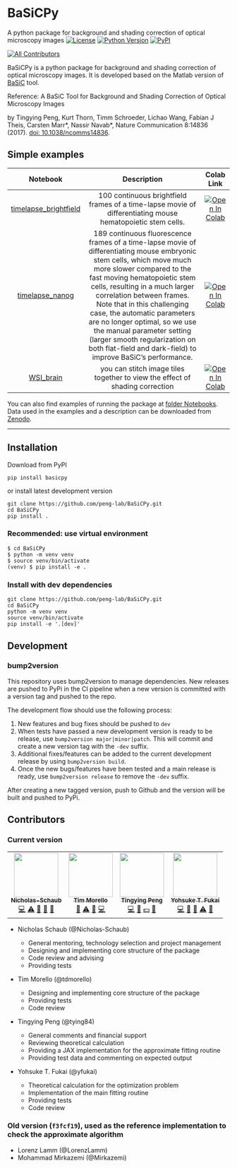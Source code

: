 # BaSiCPy

A python package for background and shading correction of optical microscopy images
[![License](https://img.shields.io/pypi/l/basicpy)](https://github.com/peng-lab/basicpy/LICENSE)
[![Python Version](https://img.shields.io/pypi/pyversions/basicpy.svg)](https://python.org)
[![PyPI](https://img.shields.io/pypi/v/basicpy.svg)](https://pypi.org/project/python-basic)
<!-- ALL-CONTRIBUTORS-BADGE:START - Do not remove or modify this section -->
[![All Contributors](https://img.shields.io/badge/all_contributors-4-orange.svg?style=flat-square)](#contributors-)
<!-- ALL-CONTRIBUTORS-BADGE:END -->

BaSiCPy is a python package for background and shading correction of optical microscopy images. It is developed based on the Matlab version of [BaSiC](https://github.com/marrlab/BaSiC) tool.

Reference: A BaSiC Tool for Background and Shading Correction of Optical Microscopy Images

by Tingying Peng, Kurt Thorn, Timm Schroeder, Lichao Wang, Fabian J Theis, Carsten Marr\*, Nassir Navab\*, Nature Communication 8:14836 (2017). [doi: 10.1038/ncomms14836](http://www.nature.com/articles/ncomms14836).

## Simple examples

|Notebook|Description|Colab Link|
| :------------------------: |:---------------:| :---------------------------------------------------: |
| [timelapse_brightfield](https://github.com/peng-lab/BaSiCPy/tree/dev/example_notebooks/timelapse_brightfield.ipynb)| 100 continuous brightfield frames of a time-lapse movie of differentiating mouse hematopoietic stem cells. | [![Open In Colab](https://colab.research.google.com/assets/colab-badge.svg)](https://colab.research.google.com/github/peng-lab/BaSiCPy/blob/dev/example_notebooks/timelapse_brightfield.ipynb) |
| [timelapse_nanog](https://github.com/peng-lab/BaSiCPy/tree/dev/example_notebooks/timelapse_nanog.ipynb)| 189 continuous fluorescence frames of a time-lapse movie of differentiating mouse embryonic stem cells, which move much more slower compared to the fast moving hematopoietic stem cells, resulting in a much larger correlation between frames. Note that in this challenging case, the automatic parameters are no longer optimal, so we use the manual parameter setting (larger smooth regularization on both flat-field and dark-field) to improve BaSiC’s performance. | [![Open In Colab](https://colab.research.google.com/assets/colab-badge.svg)](https://colab.research.google.com/github/peng-lab/BaSiCPy/blob/dev/example_notebooks/timelapse_nanog.ipynb) |
| [WSI_brain](https://github.com/peng-lab/BaSiCPy/tree/dev/example_notebooks/WSI_brain.ipynb)| you can stitch image tiles together to view the effect of shading correction | [![Open In Colab](https://colab.research.google.com/assets/colab-badge.svg)](https://colab.research.google.com/github/peng-lab/BaSiCPy/blob/dev/examples/WSI_brain.ipynb) |

You can also find examples of running the package at [folder Notebooks](https://github.com/peng-lab/BaSiCPy/tree/dev/example_notebooks). Data used in the examples and a description can be downloaded from [Zenodo](https://doi.org/10.5281/zenodo.6334809).

---

## Installation

Download from PyPI

```console
pip install basicpy
```

or install latest development version

```console
git clone https://github.com/peng-lab/BaSiCPy.git
cd BaSiCPy
pip install .
```

### Recommended: use virtual environment

```console
$ cd BaSiCPy
$ python -m venv venv
$ source venv/bin/activate
(venv) $ pip install -e .
```

### Install with dev dependencies

```console
git clone https://github.com/peng-lab/BaSiCPy.git
cd BaSiCPy
python -m venv venv
source venv/bin/activate
pip install -e '.[dev]'
```

## Development

### bump2version

This repository uses bump2version to manage dependencies. New releases are pushed to PyPi in the CI pipeline when a new version is committed with a version tag and pushed to the repo.

The development flow should use the following process:

1. New features and bug fixes should be pushed to `dev`
2. When tests have passed a new development version is ready to be release, use `bump2version major|minor|patch`. This will commit and create a new version tag with the `-dev` suffix.
3. Additional fixes/features can be added to the current development release by using `bump2version build`.
4. Once the new bugs/features have been tested and a main release is ready, use `bump2version release` to remove the `-dev` suffix.

After creating a new tagged version, push to Github and the version will be built and pushed to PyPi.

## Contributors

### Current version
<!-- ALL-CONTRIBUTORS-LIST:START - Do not remove or modify this section -->
<!-- prettier-ignore-start -->
<!-- markdownlint-disable -->
<table>
  <tr>
    <td align="center"><a href="https://github.com/Nicholas-Schaub"><img src="https://avatars.githubusercontent.com/u/15925882?v=4?s=100" width="100px;" alt=""/><br /><sub><b>Nicholas-Schaub</b></sub></a><br /><a href="https://github.com/peng-lab/BaSiCPy/commits?author=Nicholas-Schaub" title="Code">💻</a> <a href="https://github.com/peng-lab/BaSiCPy/commits?author=Nicholas-Schaub" title="Tests">⚠️</a> <a href="https://github.com/peng-lab/BaSiCPy/pulls?q=is%3Apr+reviewed-by%3ANicholas-Schaub" title="Reviewed Pull Requests">👀</a> <a href="#ideas-Nicholas-Schaub" title="Ideas, Planning, & Feedback">🤔</a> <a href="#projectManagement-Nicholas-Schaub" title="Project Management">📆</a></td>
    <td align="center"><a href="https://github.com/tdmorello"><img src="https://avatars.githubusercontent.com/u/34800427?v=4?s=100" width="100px;" alt=""/><br /><sub><b>Tim Morello</b></sub></a><br /><a href="https://github.com/peng-lab/BaSiCPy/pulls?q=is%3Apr+reviewed-by%3Atdmorello" title="Reviewed Pull Requests">👀</a> <a href="https://github.com/peng-lab/BaSiCPy/commits?author=tdmorello" title="Tests">⚠️</a> <a href="#ideas-tdmorello" title="Ideas, Planning, & Feedback">🤔</a> <a href="https://github.com/peng-lab/BaSiCPy/commits?author=tdmorello" title="Code">💻</a></td>
    <td align="center"><a href="https://github.com/tying84"><img src="https://avatars.githubusercontent.com/u/11461947?v=4?s=100" width="100px;" alt=""/><br /><sub><b>Tingying Peng</b></sub></a><br /><a href="https://github.com/peng-lab/BaSiCPy/commits?author=tying84" title="Code">💻</a> <a href="#data-tying84" title="Data">🔣</a> <a href="#financial-tying84" title="Financial">💵</a> <a href="#talk-tying84" title="Talks">📢</a></td>
    <td align="center"><a href="https://github.com/yfukai"><img src="https://avatars.githubusercontent.com/u/5919272?v=4?s=100" width="100px;" alt=""/><br /><sub><b>Yohsuke T. Fukai</b></sub></a><br /><a href="https://github.com/peng-lab/BaSiCPy/commits?author=yfukai" title="Code">💻</a> <a href="#research-yfukai" title="Research">🔬</a> <a href="#question-yfukai" title="Answering Questions">💬</a> <a href="https://github.com/peng-lab/BaSiCPy/commits?author=yfukai" title="Tests">⚠️</a> <a href="#ideas-yfukai" title="Ideas, Planning, & Feedback">🤔</a></td>
  </tr>
</table>

<!-- markdownlint-restore -->
<!-- prettier-ignore-end -->

<!-- ALL-CONTRIBUTORS-LIST:END -->
- Nicholas Schaub (@Nicholas-Schaub)
  - General mentoring, technology selection and project management
  - Designing and implementing core structure of the package
  - Code review and advising
  - Providing tests

- Tim Morello (@tdmorello)
  - Designing and implementing core structure of the package
  - Providing tests
  - Code review
- Tingying Peng (@tying84)
  - General comments and financial support
  - Reviewing theoretical calculation
  - Providing a JAX implementation for the approximate fitting routine
  - Providing test data and commenting on expected output
- Yohsuke T. Fukai (@yfukai)
  - Theoretical calculation for the optimization problem
  - Implementation of the main fitting routine
  - Providing tests
  - Code review

### Old version (`f3fcf19`), used as the reference implementation to check the approximate algorithm

- Lorenz Lamm (@LorenzLamm)
- Mohammad Mirkazemi (@Mirkazemi)
